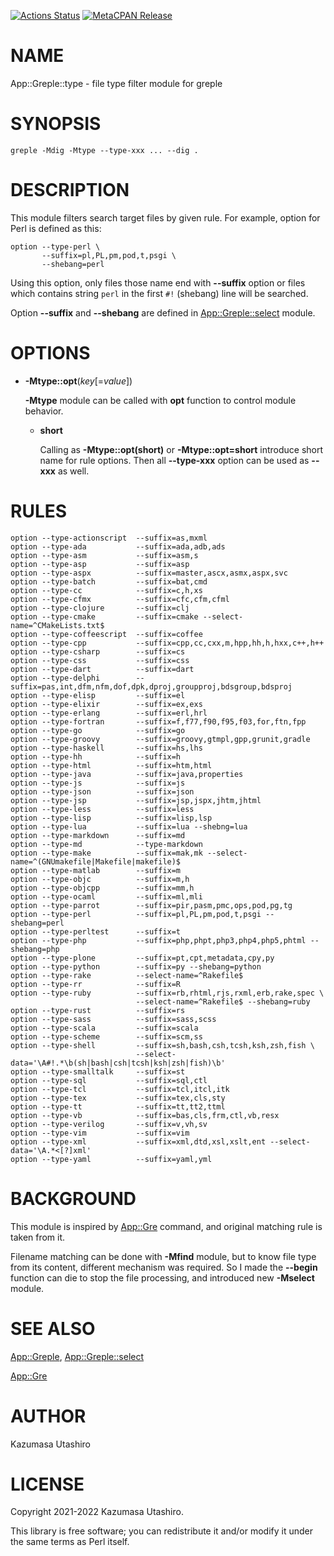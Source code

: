 [![Actions Status](https://github.com/kaz-utashiro/greple-type/workflows/test/badge.svg)](https://github.com/kaz-utashiro/greple-type/actions) [![MetaCPAN Release](https://badge.fury.io/pl/App-Greple-type.svg)](https://metacpan.org/release/App-Greple-type)
# NAME

App::Greple::type - file type filter module for greple

# SYNOPSIS

    greple -Mdig -Mtype --type-xxx ... --dig .

# DESCRIPTION

This module filters search target files by given rule.  For example,
option for Perl is defined as this:

    option --type-perl \
           --suffix=pl,PL,pm,pod,t,psgi \
           --shebang=perl

Using this option, only files those name end with **--suffix** option
or files which contains string `perl` in the first `#!` (shebang)
line will be searched.

Option **--suffix** and **--shebang** are defined in
[App::Greple::select](https://metacpan.org/pod/App%3A%3AGreple%3A%3Aselect) module.

# OPTIONS

- **-Mtype::opt**(_key_\[=_value_\])

    **-Mtype** module can be called with **opt** function to control module
    behavior.

    - **short**

        Calling as **-Mtype::opt(short)** or **-Mtype::opt=short** introduce
        short name for rule options.  Then all **--type-xxx** option can be
        used as **--xxx** as well.

# RULES

    option --type-actionscript  --suffix=as,mxml
    option --type-ada           --suffix=ada,adb,ads
    option --type-asm           --suffix=asm,s
    option --type-asp           --suffix=asp
    option --type-aspx          --suffix=master,ascx,asmx,aspx,svc
    option --type-batch         --suffix=bat,cmd
    option --type-cc            --suffix=c,h,xs
    option --type-cfmx          --suffix=cfc,cfm,cfml
    option --type-clojure       --suffix=clj
    option --type-cmake         --suffix=cmake --select-name=^CMakeLists.txt$
    option --type-coffeescript  --suffix=coffee
    option --type-cpp           --suffix=cpp,cc,cxx,m,hpp,hh,h,hxx,c++,h++
    option --type-csharp        --suffix=cs
    option --type-css           --suffix=css
    option --type-dart          --suffix=dart
    option --type-delphi        --suffix=pas,int,dfm,nfm,dof,dpk,dproj,groupproj,bdsgroup,bdsproj
    option --type-elisp         --suffix=el
    option --type-elixir        --suffix=ex,exs
    option --type-erlang        --suffix=erl,hrl
    option --type-fortran       --suffix=f,f77,f90,f95,f03,for,ftn,fpp
    option --type-go            --suffix=go
    option --type-groovy        --suffix=groovy,gtmpl,gpp,grunit,gradle
    option --type-haskell       --suffix=hs,lhs
    option --type-hh            --suffix=h
    option --type-html          --suffix=htm,html
    option --type-java          --suffix=java,properties
    option --type-js            --suffix=js
    option --type-json          --suffix=json
    option --type-jsp           --suffix=jsp,jspx,jhtm,jhtml
    option --type-less          --suffix=less
    option --type-lisp          --suffix=lisp,lsp
    option --type-lua           --suffix=lua --shebng=lua
    option --type-markdown      --suffix=md
    option --type-md            --type-markdown
    option --type-make          --suffix=mak,mk --select-name=^(GNUmakefile|Makefile|makefile)$
    option --type-matlab        --suffix=m
    option --type-objc          --suffix=m,h
    option --type-objcpp        --suffix=mm,h
    option --type-ocaml         --suffix=ml,mli
    option --type-parrot        --suffix=pir,pasm,pmc,ops,pod,pg,tg
    option --type-perl          --suffix=pl,PL,pm,pod,t,psgi --shebang=perl
    option --type-perltest      --suffix=t
    option --type-php           --suffix=php,phpt,php3,php4,php5,phtml --shebang=php
    option --type-plone         --suffix=pt,cpt,metadata,cpy,py
    option --type-python        --suffix=py --shebang=python
    option --type-rake          --select-name=^Rakefile$
    option --type-rr            --suffix=R
    option --type-ruby          --suffix=rb,rhtml,rjs,rxml,erb,rake,spec \
                                --select-name=^Rakefile$ --shebang=ruby
    option --type-rust          --suffix=rs
    option --type-sass          --suffix=sass,scss
    option --type-scala         --suffix=scala
    option --type-scheme        --suffix=scm,ss
    option --type-shell         --suffix=sh,bash,csh,tcsh,ksh,zsh,fish \
                                --select-data='\A#!.*\b(sh|bash|csh|tcsh|ksh|zsh|fish)\b'
    option --type-smalltalk     --suffix=st
    option --type-sql           --suffix=sql,ctl
    option --type-tcl           --suffix=tcl,itcl,itk
    option --type-tex           --suffix=tex,cls,sty
    option --type-tt            --suffix=tt,tt2,ttml
    option --type-vb            --suffix=bas,cls,frm,ctl,vb,resx
    option --type-verilog       --suffix=v,vh,sv
    option --type-vim           --suffix=vim
    option --type-xml           --suffix=xml,dtd,xsl,xslt,ent --select-data='\A.*<[?]xml'
    option --type-yaml          --suffix=yaml,yml

# BACKGROUND

This module is inspired by [App::Gre](https://metacpan.org/pod/App%3A%3AGre) command, and original matching
rule is taken from it.

Filename matching can be done with **-Mfind** module, but to know file
type from its content, different mechanism was required.  So I made
the **--begin** function can die to stop the file processing, and
introduced new **-Mselect** module.

# SEE ALSO

[App::Greple](https://metacpan.org/pod/App%3A%3AGreple), [App::Greple::select](https://metacpan.org/pod/App%3A%3AGreple%3A%3Aselect)

[App::Gre](https://metacpan.org/pod/App%3A%3AGre)

# AUTHOR

Kazumasa Utashiro

# LICENSE

Copyright 2021-2022 Kazumasa Utashiro.

This library is free software; you can redistribute it and/or modify
it under the same terms as Perl itself.
